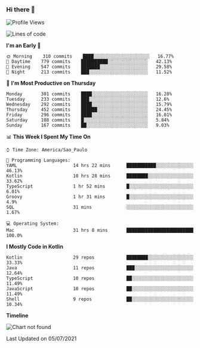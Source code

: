 ### Hi there 👋

<!--
**fernandonogueira/fernandonogueira** is a ✨ _special_ ✨ repository because its `README.md` (this file) appears on your GitHub profile.

Here are some ideas to get you started:

- 🔭 I’m currently working on ...
- 🌱 I’m currently learning ...
- 👯 I’m looking to collaborate on ...
- 🤔 I’m looking for help with ...
- 💬 Ask me about ...
- 📫 How to reach me: ...
- 😄 Pronouns: ...
- ⚡ Fun fact: ...
-->

<!--START_SECTION:waka-->
![Profile Views](http://img.shields.io/badge/Profile%20Views-3-blue)

![Lines of code](https://img.shields.io/badge/From%20Hello%20World%20I%27ve%20Written-458348%20lines%20of%20code-blue)

**I'm an Early 🐤** 

```text
🌞 Morning    310 commits    ████░░░░░░░░░░░░░░░░░░░░░   16.77% 
🌆 Daytime    779 commits    ██████████░░░░░░░░░░░░░░░   42.13% 
🌃 Evening    547 commits    ███████░░░░░░░░░░░░░░░░░░   29.58% 
🌙 Night      213 commits    ███░░░░░░░░░░░░░░░░░░░░░░   11.52%

```
📅 **I'm Most Productive on Thursday** 

```text
Monday       301 commits    ████░░░░░░░░░░░░░░░░░░░░░   16.28% 
Tuesday      233 commits    ███░░░░░░░░░░░░░░░░░░░░░░   12.6% 
Wednesday    292 commits    ████░░░░░░░░░░░░░░░░░░░░░   15.79% 
Thursday     452 commits    ██████░░░░░░░░░░░░░░░░░░░   24.45% 
Friday       296 commits    ████░░░░░░░░░░░░░░░░░░░░░   16.01% 
Saturday     108 commits    █░░░░░░░░░░░░░░░░░░░░░░░░   5.84% 
Sunday       167 commits    ██░░░░░░░░░░░░░░░░░░░░░░░   9.03%

```


📊 **This Week I Spent My Time On** 

```text
⌚︎ Time Zone: America/Sao_Paulo

💬 Programming Languages: 
YAML                     14 hrs 22 mins      ███████████░░░░░░░░░░░░░░   46.13% 
Kotlin                   10 hrs 28 mins      ████████░░░░░░░░░░░░░░░░░   33.62% 
TypeScript               1 hr 52 mins        █░░░░░░░░░░░░░░░░░░░░░░░░   6.01% 
Groovy                   1 hr 31 mins        █░░░░░░░░░░░░░░░░░░░░░░░░   4.9% 
SQL                      31 mins             ░░░░░░░░░░░░░░░░░░░░░░░░░   1.67%

💻 Operating System: 
Mac                      31 hrs 8 mins       █████████████████████████   100.0%

```

**I Mostly Code in Kotlin** 

```text
Kotlin                   29 repos            ████████░░░░░░░░░░░░░░░░░   33.33% 
Java                     11 repos            ███░░░░░░░░░░░░░░░░░░░░░░   12.64% 
TypeScript               10 repos            ██░░░░░░░░░░░░░░░░░░░░░░░   11.49% 
JavaScript               10 repos            ██░░░░░░░░░░░░░░░░░░░░░░░   11.49% 
Shell                    9 repos             ██░░░░░░░░░░░░░░░░░░░░░░░   10.34%

```


**Timeline**

![Chart not found](https://raw.githubusercontent.com/fernandonogueira/fernandonogueira/master/charts/bar_graph.png) 


 Last Updated on 05/07/2021
<!--END_SECTION:waka-->

